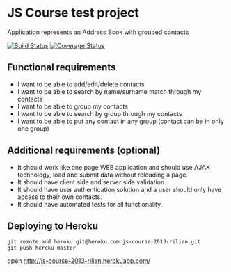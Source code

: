 JS Course test project
======================

Application represents an Address Book with grouped contacts

[![Build Status](https://travis-ci.org/rilian/js_course_2013.png?branch=master)](https://travis-ci.org/rilian/js_course_2013) [![Coverage Status](https://coveralls.io/repos/rilian/js_course_2013/badge.png)](https://coveralls.io/r/rilian/js_course_2013)

Functional requirements
-----------------------

* I want to be able to add/edit/delete contacts
* I want to be able to search by name/surname match through my contacts
* I want to be able to group my contacts
* I want to be able to search by group through my contacts
* I want to be able to put any contact in any group (contact can be in only one group)

Additional requirements (optional)
----------------------------------

* It should work like one page WEB application and should use AJAX technology, load and submit data without reloading a page.
* It should have client side and server side validation.
* It should have user authentication solution and a user should only have access to their own contacts.
* It should have automated tests for all functionality.

Deploying to Heroku
-------------------

```
git remote add heroku git@heroku.com:js-course-2013-rilian.git
git push heroku master
```

open http://js-course-2013-rilian.herokuapp.com/
